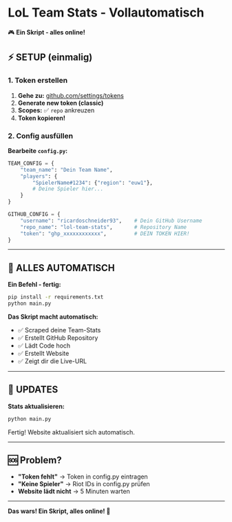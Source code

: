 # LoL Team Stats - Vollautomatisch

🎮 **Ein Skript - alles online!**

## ⚡ SETUP (einmalig)

### 1. Token erstellen
1. **Gehe zu:** [github.com/settings/tokens](https://github.com/settings/tokens)
2. **Generate new token (classic)**
3. **Scopes:** ✅ `repo` ankreuzen
4. **Token kopieren!**

### 2. Config ausfüllen
**Bearbeite `config.py`:**
```python
TEAM_CONFIG = {
    "team_name": "Dein Team Name",
    "players": {
        "SpielerName#1234": {"region": "euw1"},
        # Deine Spieler hier...
    }
}

GITHUB_CONFIG = {
    "username": "ricardoschneider93",    # Dein GitHub Username
    "repo_name": "lol-team-stats",       # Repository Name
    "token": "ghp_xxxxxxxxxxxx",         # DEIN TOKEN HIER!
}
```

---

## 🚀 ALLES AUTOMATISCH

**Ein Befehl - fertig:**
```bash
pip install -r requirements.txt
python main.py
```

**Das Skript macht automatisch:**
- ✅ Scraped deine Team-Stats
- ✅ Erstellt GitHub Repository  
- ✅ Lädt Code hoch
- ✅ Erstellt Website
- ✅ Zeigt dir die Live-URL

---

## 🔄 UPDATES

**Stats aktualisieren:**
```bash
python main.py
```

Fertig! Website aktualisiert sich automatisch.

---

## 🆘 Problem?

- **"Token fehlt"** → Token in config.py eintragen
- **"Keine Spieler"** → Riot IDs in config.py prüfen
- **Website lädt nicht** → 5 Minuten warten

---

**Das wars! Ein Skript, alles online! 🎯**